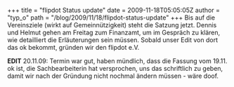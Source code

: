 +++
title = "flipdot Status update"
date = 2009-11-18T05:05:05Z
author = "typ_o"
path = "/blog/2009/11/18/flipdot-status-update"
+++
Bis auf die Vereinsziele (wirkt auf Gemeinnützigkeit) steht die Satzung
jetzt. Dennis und Helmut gehen am Freitag zum Finanzamt, um im Gespräch
zu klären, wie detailliert die Erläuterungen sein müssen. Sobald unser
Edit von dort das ok bekommt, gründen wir den flipdot e.V.  
  
**EDIT** 20.11.09: Termin war gut, haben mündlich, dass die Fassung vom
19.11. ok ist, die Sachbearbeiterin hat versprochen, uns das schriftlich
zu geben, damit wir nach der Gründung nicht nochmal ändern müssen - wäre
doof.
